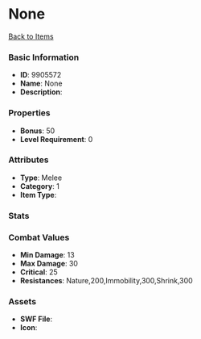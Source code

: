 # None



[Back to Items](../items.md)

### Basic Information

- **ID**: 9905572
- **Name**: None
- **Description**: 

### Properties

- **Bonus**: 50
- **Level Requirement**: 0

### Attributes

- **Type**: Melee
- **Category**: 1
- **Item Type**: 

### Stats


### Combat Values

- **Min Damage**: 13
- **Max Damage**: 30
- **Critical**: 25
- **Resistances**: Nature,200,Immobility,300,Shrink,300

### Assets

- **SWF File**: 
- **Icon**: 

